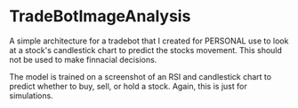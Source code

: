 # TradeBotImageAnalysis
A simple architecture for a tradebot that I created for PERSONAL use to look at a stock's candlestick chart to predict the stocks movement. This should not be used to make finnacial decisions. 

The model is trained on a screenshot of an RSI and candlestick chart to predict whether to buy, sell, or hold a stock. Again, this is just for simulations. 



